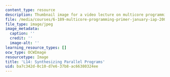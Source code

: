 ```yaml
---
content_type: resource
description: Thumbnail image for a video lecture on multicore programming.
file: /media/courses/6-189-multicore-programming-primer-january-iap-2007/ba7c342d0c10d7e637b8ac66380324ee_l14.jpg
file_type: image/jpeg
image_metadata:
  caption: ''
  credit: ''
  image-alt: ''
learning_resource_types: []
ocw_type: OCWImage
resourcetype: Image
title: 'L14: Synthesizing Parallel Programs'
uid: ba7c342d-0c10-d7e6-37b8-ac66380324ee
---
```

